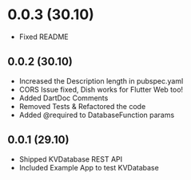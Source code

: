# 0.0.3 (30.10)
- Fixed README

## 0.0.2 (30.10)
- Increased the Description length in pubspec.yaml
- CORS Issue fixed, Dish works for Flutter Web too!
- Added DartDoc Comments
- Removed Tests & Refactored the code
- Added @required to DatabaseFunction params

## 0.0.1 (29.10)
- Shipped KVDatabase REST API
- Included Example App to test KVDatabase